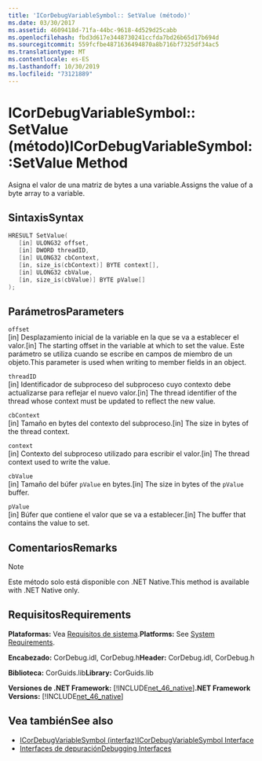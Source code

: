 ```yaml
---
title: 'ICorDebugVariableSymbol:: SetValue (método)'
ms.date: 03/30/2017
ms.assetid: 4609418d-71fa-44bc-9618-4d529d25cabb
ms.openlocfilehash: fbd3d617e3448730241ccfda7bd26b65d17b694d
ms.sourcegitcommit: 559fcfbe4871636494870a8b716bf7325df34ac5
ms.translationtype: MT
ms.contentlocale: es-ES
ms.lasthandoff: 10/30/2019
ms.locfileid: "73121889"
---
```

# <a name="icordebugvariablesymbolsetvalue-method"></a><span data-ttu-id="59c95-102">ICorDebugVariableSymbol:: SetValue (método)</span><span class="sxs-lookup"><span data-stu-id="59c95-102">ICorDebugVariableSymbol::SetValue Method</span></span>
<span data-ttu-id="59c95-103">Asigna el valor de una matriz de bytes a una variable.</span><span class="sxs-lookup"><span data-stu-id="59c95-103">Assigns the value of a byte array to a variable.</span></span>  
  
## <a name="syntax"></a><span data-ttu-id="59c95-104">Sintaxis</span><span class="sxs-lookup"><span data-stu-id="59c95-104">Syntax</span></span>  
  
```cpp  
HRESULT SetValue(  
   [in] ULONG32 offset,  
   [in] DWORD threadID,  
   [in] ULONG32 cbContext,  
   [in, size_is(cbContext)] BYTE context[],  
   [in] ULONG32 cbValue,  
   [in, size_is(cbValue)] BYTE pValue[]  
);  
```  
  
## <a name="parameters"></a><span data-ttu-id="59c95-105">Parámetros</span><span class="sxs-lookup"><span data-stu-id="59c95-105">Parameters</span></span>  
 `offset`  
 <span data-ttu-id="59c95-106">[in] Desplazamiento inicial de la variable en la que se va a establecer el valor.</span><span class="sxs-lookup"><span data-stu-id="59c95-106">[in] The starting offset in the variable at which to set the value.</span></span> <span data-ttu-id="59c95-107">Este parámetro se utiliza cuando se escribe en campos de miembro de un objeto.</span><span class="sxs-lookup"><span data-stu-id="59c95-107">This parameter is used when writing to member fields in an object.</span></span>  
  
 `threadID`  
 <span data-ttu-id="59c95-108">[in] Identificador de subproceso del subproceso cuyo contexto debe actualizarse para reflejar el nuevo valor.</span><span class="sxs-lookup"><span data-stu-id="59c95-108">[in] The thread identifier of the thread whose context must be updated to reflect the new value.</span></span>  
  
 `cbContext`  
 <span data-ttu-id="59c95-109">[in] Tamaño en bytes del contexto del subproceso.</span><span class="sxs-lookup"><span data-stu-id="59c95-109">[in] The size in bytes of the thread context.</span></span>  
  
 `context`  
 <span data-ttu-id="59c95-110">[in] Contexto del subproceso utilizado para escribir el valor.</span><span class="sxs-lookup"><span data-stu-id="59c95-110">[in] The thread context used to write the value.</span></span>  
  
 `cbValue`  
 <span data-ttu-id="59c95-111">[in] Tamaño del búfer `pValue` en bytes.</span><span class="sxs-lookup"><span data-stu-id="59c95-111">[in] The size in bytes of the `pValue` buffer.</span></span>  
  
 `pValue`  
 <span data-ttu-id="59c95-112">[in] Búfer que contiene el valor que se va a establecer.</span><span class="sxs-lookup"><span data-stu-id="59c95-112">[in] The buffer that contains the value to set.</span></span>  
  
## <a name="remarks"></a><span data-ttu-id="59c95-113">Comentarios</span><span class="sxs-lookup"><span data-stu-id="59c95-113">Remarks</span></span>  
  
> [!NOTE]
> <span data-ttu-id="59c95-114">Este método solo está disponible con .NET Native.</span><span class="sxs-lookup"><span data-stu-id="59c95-114">This method is available with .NET Native only.</span></span>  
  
## <a name="requirements"></a><span data-ttu-id="59c95-115">Requisitos</span><span class="sxs-lookup"><span data-stu-id="59c95-115">Requirements</span></span>  
 <span data-ttu-id="59c95-116">**Plataformas:** Vea [Requisitos de sistema](../../../../docs/framework/get-started/system-requirements.md).</span><span class="sxs-lookup"><span data-stu-id="59c95-116">**Platforms:** See [System Requirements](../../../../docs/framework/get-started/system-requirements.md).</span></span>  
  
 <span data-ttu-id="59c95-117">**Encabezado:** CorDebug.idl, CorDebug.h</span><span class="sxs-lookup"><span data-stu-id="59c95-117">**Header:** CorDebug.idl, CorDebug.h</span></span>  
  
 <span data-ttu-id="59c95-118">**Biblioteca:** CorGuids.lib</span><span class="sxs-lookup"><span data-stu-id="59c95-118">**Library:** CorGuids.lib</span></span>  
  
 <span data-ttu-id="59c95-119">**Versiones de .NET Framework:** [!INCLUDE[net_46_native](../../../../includes/net-46-native-md.md)]</span><span class="sxs-lookup"><span data-stu-id="59c95-119">**.NET Framework Versions:** [!INCLUDE[net_46_native](../../../../includes/net-46-native-md.md)]</span></span>  
  
## <a name="see-also"></a><span data-ttu-id="59c95-120">Vea también</span><span class="sxs-lookup"><span data-stu-id="59c95-120">See also</span></span>

- [<span data-ttu-id="59c95-121">ICorDebugVariableSymbol (interfaz)</span><span class="sxs-lookup"><span data-stu-id="59c95-121">ICorDebugVariableSymbol Interface</span></span>](../../../../docs/framework/unmanaged-api/debugging/icordebugvariablesymbol-interface.md)
- [<span data-ttu-id="59c95-122">Interfaces de depuración</span><span class="sxs-lookup"><span data-stu-id="59c95-122">Debugging Interfaces</span></span>](../../../../docs/framework/unmanaged-api/debugging/debugging-interfaces.md)
